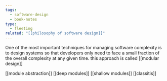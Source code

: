 ```yaml
---
tags:
  - software-design
  - book-notes
type:
  - fleeting
related: "[[philosophy of software design]]"
---
```

One of the most important techniques for managing software complexity is to design systems so that developers only need to face a small fraction of the overall complexity at any given time. this approach is called [[modular design]]

[[module abstraction]]
[[deep modules]]
[[shallow modules]]
[[classitis]]
